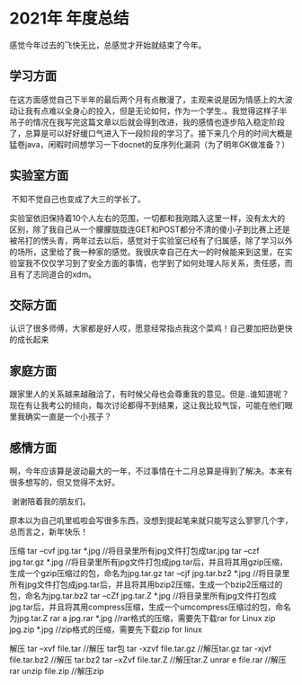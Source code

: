 # 2021年 年度总结



感觉今年过去的飞快无比，总感觉才开始就结束了今年。



## 学习方面

​	在这方面感觉自己下半年的最后两个月有点散漫了，主观来说是因为情感上的大波动让我有点难以全身心的投入，但是无论如何，作为一个学生.。我觉得这样子半吊子的情况在我写完这篇文章以后就会得到改进，我的感情也逐步陷入稳定阶段了，总算是可以好好缓口气进入下一段阶段的学习了。接下来几个月的时间大概是猛卷java，闲暇时间想学习一下docnet的反序列化漏洞（为了明年GK做准备？）



## 实验室方面

​	不知不觉自己也变成了大三的学长了。

​	实验室依旧保持着10个人左右的范围，一切都和我刚踏入这里一样，没有太大的区别，除了我自己从一个朦朦胧胧连GET和POST都分不清的傻小子到比赛上还是被吊打的愣头青，两年过去以后，感觉对于实验室已经有了归属感，除了学习以外的场所，这里给了我一种家的感觉。我很庆幸自己在大一的时候能来到这里，在实验室我不仅仅学习到了安全方面的事情，也学到了如何处理人际关系，责任感，而且有了志同道合的xdm。



## 交际方面

​	认识了很多师傅，大家都是好人哎，愿意经常指点我这个菜鸡！自己要加把劲更快的成长起来



## 家庭方面

​	跟家里人的关系越来越融洽了，有时候父母也会尊重我的意见。但是..谁知道呢？现在有让我考公的倾向，每次讨论都得不到结果，这让我比较气馁，可能在他们眼里我确实一直是一个小孩子？



## 感情方面

​	啊，今年应该算是波动最大的一年，不过事情在十二月总算是得到了解决。本来有很多想写的，但又觉得不太好。

​	谢谢陪着我的朋友们。



​	原本以为自己叽里呱啦会写很多东西，没想到提起笔来就只能写这么寥寥几个字，总而言之，新年快乐！

压缩
tar –cvf jpg.tar *.jpg //将目录里所有jpg文件打包成tar.jpg
tar –czf jpg.tar.gz *.jpg   //将目录里所有jpg文件打包成jpg.tar后，并且将其用gzip压缩，生成一个gzip压缩过的包，命名为jpg.tar.gz
tar –cjf jpg.tar.bz2 *.jpg //将目录里所有jpg文件打包成jpg.tar后，并且将其用bzip2压缩，生成一个bzip2压缩过的包，命名为jpg.tar.bz2
tar –cZf jpg.tar.Z *.jpg   //将目录里所有jpg文件打包成jpg.tar后，并且将其用compress压缩，生成一个umcompress压缩过的包，命名为jpg.tar.Z
rar a jpg.rar *.jpg //rar格式的压缩，需要先下载rar for Linux
zip jpg.zip *.jpg //zip格式的压缩，需要先下载zip for linux

解压
tar –xvf file.tar //解压 tar包
tar -xzvf file.tar.gz //解压tar.gz
tar -xjvf file.tar.bz2   //解压 tar.bz2
tar –xZvf file.tar.Z   //解压tar.Z
unrar e file.rar //解压rar
unzip file.zip //解压zip

